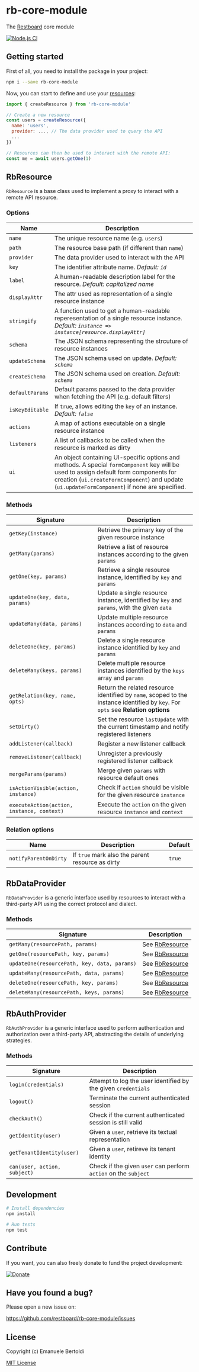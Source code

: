 # rb-core-module

The [Restboard](https://restboard.github.io/) core module

[![Node.js CI](https://github.com/restboard/rb-core-module/actions/workflows/node.js.yml/badge.svg)](https://github.com/restboard/rb-core-module/actions/workflows/node.js.yml)

## Getting started

First of all, you need to install the package in your project:

```bash
npm i --save rb-core-module
```

Now, you can start to define and use your [resources](#RbResource):

```js
import { createResource } from 'rb-core-module'

// Create a new resource
const users = createResource({
  name: 'users',
  provider: ..., // The data provider used to query the API
  ...
})

// Resources can then be used to interact with the remote API:
const me = await users.getOne(1)
```

## RbResource

`RbResource` is a base class used to implement a proxy to interact with a remote API resource.

### Options

| Name            | Description                                                                                                                                                                                                                             |
| --------------- | --------------------------------------------------------------------------------------------------------------------------------------------------------------------------------------------------------------------------------------- |
| `name`          | The unique resource name (e.g. `users`)                                                                                                                                                                                                 |
| `path`          | The resource base path (if different than `name`)                                                                                                                                                                                       |
| `provider`      | The data provider used to interact with the API                                                                                                                                                                                         |
| `key`           | The identifier attribute name. _Default: `id`_                                                                                                                                                                                          |
| `label`         | A human-readable description label for the resource. _Default: capitalized name_                                                                                                                                                        |
| `displayAttr`   | The attr used as representation of a single resource instance                                                                                                                                                                           |
| `stringify`     | A function used to get a human-readable reperesentation of a single resource instance. _Default: `instance => instance[resource.displayAttr]`_                                                                                          |
| `schema`        | The JSON schema representing the strcuture of resource instances                                                                                                                                                                        |
| `updateSchema`  | The JSON schema used on update. _Default: `schema`_                                                                                                                                                                                     |
| `createSchema`  | The JSON schema used on creation. _Default: `schema`_                                                                                                                                                                                   |
| `defaultParams` | Default params passed to the data provider when fetching the API (e.g. default filters)                                                                                                                                                 |
| `isKeyEditable` | If `true`, allows editing the `key` of an instance. _Default: `false`_                                                                                                                                                                  |
| `actions`       | A map of actions executable on a single resource instance                                                                                                                                                                               |
| `listeners`     | A list of callbacks to be called when the resource is marked as dirty                                                                                                                                                                   |
| `ui`            | An object containing UI-specific options and methods. A special `formComponent` key will be used to assign default form components for creation (`ui.createFormComponent`) and update (`ui.updateFormComponent`) if none are specified. |

### Methods

| Signature                                  | Description    |
| ------------------------------------------ | -------------- |
| `getKey(instance)`                         | Retrieve the primary key of the given resource instance |
| `getMany(params)`                          | Retrieve a list of resource instances according to the given `params` |
| `getOne(key, params)`                      | Retrieve a single resource instance, identified by `key` and `params` |
| `updateOne(key, data, params)`             | Update a single resource instance, identified by `key` and `params`, with the given `data` |
| `updateMany(data, params)`                 | Update multiple resource instances according to `data` and `params` |
| `deleteOne(key, params)`                   | Delete a single resource instance identified by `key` and `params` |
| `deleteMany(keys, params)`                 | Delete multiple resource instances identified by the `keys` array and `params` |
| `getRelation(key, name, opts)`             | Return the related resource identified by `name`, scoped to the instance identified by `key`. For `opts` see **Relation options** |
| `setDirty()`                               | Set the resource `lastUpdate` with the current timestamp and notify registered listeners |
| `addListener(callback)`                    | Register a new listener callback |
| `removeListener(callback)`                 | Unregister a previously registered listener callback |
| `mergeParams(params)`                      | Merge given `params` with resource default ones |
| `isActionVisible(action, instance)`        | Check if `action` should be visible for the given resource `instance` |
| `executeAction(action, instance, context)` | Execute the `action` on the given resource `instance` and `context` |

### Relation options

| Name                  | Description                                      | Default           |
| --------------------- | ------------------------------------------------ | ----------------- |
| `notifyParentOnDirty` | If `true` mark also the parent resource as dirty | `true`            |

## RbDataProvider

`RbDataProvider` is a generic interface used by resources to interact with a
third-party API using the correct protocol and dialect.

### Methods

| Signature                                    | Description                   |
| -------------------------------------------- | ----------------------------- |
| `getMany(resourcePath, params)`              | See [RbResource](#RbResource) |
| `getOne(resourcePath, key, params)`          | See [RbResource](#RbResource) |
| `updateOne(resourcePath, key, data, params)` | See [RbResource](#RbResource) |
| `updateMany(resourcePath, data, params)`     | See [RbResource](#RbResource) |
| `deleteOne(resourcePath, key, params)`       | See [RbResource](#RbResource) |
| `deleteMany(resourcePath, keys, params)`     | See [RbResource](#RbResource) |

## RbAuthProvider

`RbAuthProvider` is a generic interface used to perform authentication and
authorization over a third-party API, abstracting the details of underlying
strategies.

### Methods

| Signature                    | Description                                                     |
| ---------------------------- | --------------------------------------------------------------- |
| `login(credentials)`         | Attempt to log the user identified by the given `credentials`   |
| `logout()`                   | Terminate the current authenticated session                     |
| `checkAuth()`                | Check if the current authenticated session is still valid       |
| `getIdentity(user)`          | Given a `user`, retrieve its textual representation             |
| `getTenantIdentity(user)`    | Given a `user`, retireve its tenant identity                    |
| `can(user, action, subject)` | Check if the given `user` can perform `action` on the `subject` |

## Development

```bash
# Install dependencies
npm install

# Run tests
npm test
```

## Contribute

If you want, you can also freely donate to fund the project development:

[![Donate](https://www.paypalobjects.com/en_US/i/btn/btn_donate_SM.gif)](https://paypal.me/EBertoldi)

## Have you found a bug?

Please open a new issue on:

<https://github.com/restboard/rb-core-module/issues>

## License

Copyright (c) Emanuele Bertoldi

[MIT License](http://en.wikipedia.org/wiki/MIT_License)
